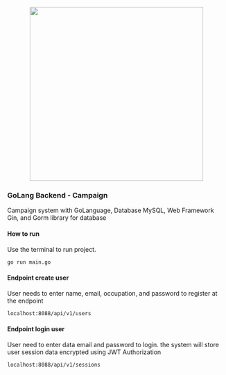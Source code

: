 <p align="center"><a href="https://laravel.com" target="_blank"><img src="https://raw.githubusercontent.com/laravel/art/master/logo-lockup/5%20SVG/2%20CMYK/1%20Full%20Color/laravel-logolockup-cmyk-red.svg" width="400"></a></p>

### GoLang Backend - Campaign 

Campaign system with GoLanguage, Database MySQL, Web Framework Gin, and Gorm library for database

#### How to run

Use the terminal to run project.

```bash
go run main.go
```

#### Endpoint create user
User needs to enter name, email, occupation, and password to register at the endpoint

```bash
localhost:8088/api/v1/users
```

#### Endpoint login user
User need to enter data email and password to login. the system will store user session data encrypted using JWT Authorization
```bash
localhost:8088/api/v1/sessions
```